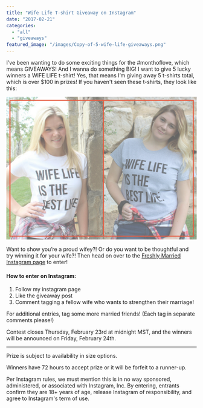 ```yaml
---
title: "Wife Life T-shirt Giveaway on Instagram"
date: "2017-02-21"
categories: 
  - "all"
  - "giveaways"
featured_image: "/images/Copy-of-5-wife-life-giveaways.png"
---
```


I’ve been wanting to do some exciting things for the #monthoflove, which means GIVEAWAYS! And I wanna do something BIG! I want to give 5 lucky winners a WIFE LIFE t-shirt! Yes, that means I’m giving away 5 t-shirts total, which is over $100 in prizes! If you haven't seen these t-shirts, they look like this:

[![](/images/Wife-Life-shirt-options-side-by-side-1.png)](https://www.etsy.com/shop/FreshlyMarried?ref=hdr_shop_menu)

Want to show you’re a proud wifey?! Or do you want to be thoughtful and try winning it for your wife?! Then head on over to the [Freshly Married Instagram page](https://www.instagram.com/freshlymarried/) to enter!

#### How to enter on Instagram:

1. Follow my instagram page
2. Like the giveaway post
3. Comment tagging a fellow wife who wants to strengthen their marriage!

For additional entries, tag some more married friends! (Each tag in separate comments please!)

Contest closes Thursday, February 23rd at midnight MST, and the winners will be announced on Friday, February 24th.

* * *

Prize is subject to availability in size options.

Winners have 72 hours to accept prize or it will be forfeit to a runner-up.

Per Instagram rules, we must mention this is in no way sponsored, administered, or associated with Instagram, Inc. By entering, entrants confirm they are 18+ years of age, release Instagram of responsibility, and agree to Instagram's term of use.
